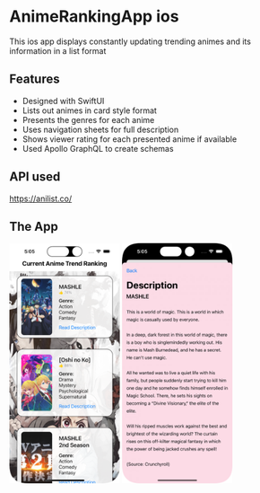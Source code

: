 # AnimeRankingApp ios

This ios app displays constantly updating trending animes and its information in a list format

## Features

- Designed with SwiftUI
- Lists out animes in card style format
- Presents the genres for each anime
- Uses navigation sheets for full description
- Shows viewer rating for each presented anime if available
- Used Apollo GraphQL to create schemas

## API used
https://anilist.co/

## The App

<p float="left">
<img src="https://github.com/kevin-truong7/AnimeRankingApp/blob/main/AnimeRanking/Assets.xcassets/Git%20Images/anime_home.imageset/anime_home.png" width="197" />
<span />
<img src="https://github.com/kevin-truong7/AnimeRankingApp/blob/main/AnimeRanking/Assets.xcassets/Git%20Images/anime_desc.imageset/anime_desc.png" width="197" />
</p>


